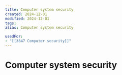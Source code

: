 ```yaml
---
title: Computer system security
created: 2024-12-01
modified: 2024-12-01
tags: 
alias: Computer system security

usedFor:
- "[[3847 Computer security]]"
---
```

# Computer system security
